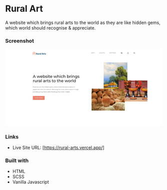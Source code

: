 # Rural Art
A website which brings rural arts to the world as they are like hidden gems, which world should recognise & appreciate.

### Screenshot

![](screenshot/Screenshot.png)

### Links

- Live Site URL: [https://rural-arts.vercel.app/]

### Built with

- HTML
- SCSS
- Vanilla Javascript
